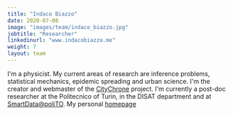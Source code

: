 ```yaml
---
title: "Indaco Biazzo"
date: 2020-07-08
image: "images/team/indaco_biazzo.jpg"
jobtitle: "Researcher"
linkedinurl: "www.indacobiazzo.me"
weight: 7
layout: team
---
```


I'm a physicist. My current areas of research are inference problems, statistical mechanics, epidemic spreading and urban science. I'm the creator and webmaster of the [CityChrone](http://www.citychrone.org) project.
I'm currently a post-doc researcher at the Politecnico of Turin, in the DISAT department and at [SmartData@poliTO](https://smartdata.polito.it/). My personal [homepage](http://indacobiazzo.me)
